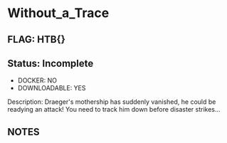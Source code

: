 # Without_a_Trace

## FLAG: HTB{}

## Status: Incomplete

+ DOCKER: NO
+ DOWNLOADABLE: YES

Description: Draeger's mothership has suddenly vanished, he could be readying an attack! You need to track him down before disaster strikes...

## NOTES
